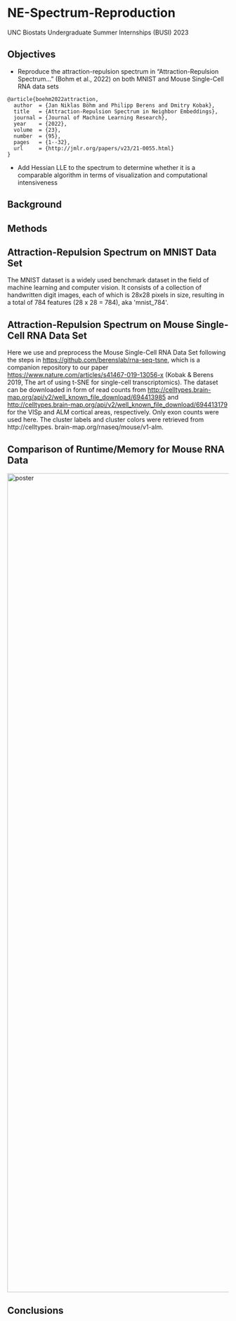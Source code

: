 # NE-Spectrum-Reproduction
UNC Biostats Undergraduate Summer Internships (BUSI) 2023

## Objectives
* Reproduce the attraction-repulsion spectrum in “Attraction-Repulsion Spectrum…” (Bohm et al., 2022) on both MNIST and Mouse Single-Cell RNA data sets​
```
@article{boehm2022attraction,
  author  = {Jan Niklas Böhm and Philipp Berens and Dmitry Kobak},
  title   = {Attraction-Repulsion Spectrum in Neighbor Embeddings},
  journal = {Journal of Machine Learning Research},
  year    = {2022},
  volume  = {23},
  number  = {95},
  pages   = {1--32},
  url     = {http://jmlr.org/papers/v23/21-0055.html}
}
```
* Add Hessian LLE to the spectrum to determine whether it is a comparable algorithm in terms of visualization and computational intensiveness

## Background

## Methods

## Attraction-Repulsion Spectrum on MNIST Data Set

The MNIST dataset is a widely used benchmark dataset in the field of machine learning and computer vision. It consists of a collection of handwritten digit images, each of which is 28x28 pixels in size, resulting in a total of 784 features (28 x 28 = 784), aka 'mnist_784'.

## Attraction-Repulsion Spectrum on Mouse Single-Cell RNA Data Set

Here we use and preprocess the Mouse Single-Cell RNA Data Set following the steps in https://github.com/berenslab/rna-seq-tsne, which is a companion repository to our paper https://www.nature.com/articles/s41467-019-13056-x (Kobak & Berens 2019, The art of using t-SNE for single-cell transcriptomics). The dataset can be downloaded in form of read counts from http://celltypes.brain-map.org/api/v2/well_known_file_download/694413985 and http://celltypes.brain-map.org/api/v2/well_known_file_download/694413179 for the VISp and ALM cortical areas, respectively. Only exon counts were used here. The cluster labels and cluster colors were retrieved from http://celltypes. brain-map.org/rnaseq/mouse/v1-alm.

## Comparison of Runtime/Memory for Mouse RNA Data 
<img width="1866" alt="poster" src="https://github.com/user-attachments/assets/314c25cb-f642-4c8e-be29-504b9da86dcf" />

## Conclusions
